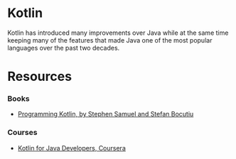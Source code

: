 # Kotlin

Kotlin has introduced many improvements over Java while at the same time keeping many of the features that made Java one of the most popular languages over the past two decades.


# Resources
### Books

* [Programming Kotlin, by Stephen Samuel and Stefan Bocutiu](https://www.packtpub.com/application-development/programming-kotlin)

### Courses

* [Kotlin for Java Developers, Coursera](https://www.coursera.org/learn/kotlin-for-java-developers/)
